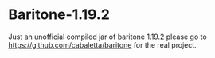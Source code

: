 # Baritone-1.19.2
Just an unofficial compiled jar of baritone 1.19.2 please go to https://github.com/cabaletta/baritone for the real project.
